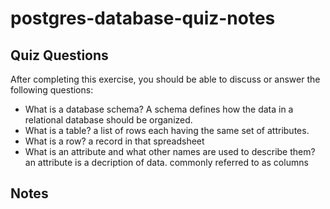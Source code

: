 # postgres-database-quiz-notes

## Quiz Questions

After completing this exercise, you should be able to discuss or answer the following questions:

- What is a database schema?
  A schema defines how the data in a relational database should be organized.
- What is a table?
  a list of rows each having the same set of attributes.
- What is a row?
  a record in that spreadsheet
- What is an attribute and what other names are used to describe them?
  an attribute is a decription of data. commonly referred to as columns

## Notes
